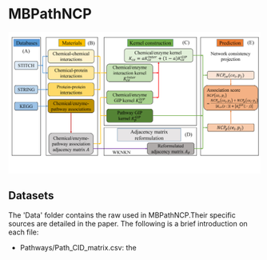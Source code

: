 # MBPathNCP

![model](./model.jpg)

## Datasets
The 'Data' folder contains the raw used in MBPathNCP.Their specific sources are detailed in the paper. The following is a brief introduction on each file:

- Pathways/Path_CID_matrix.csv: the 


